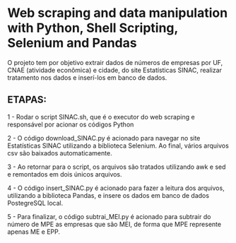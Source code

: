 # Web scraping and data manipulation with Python, Shell Scripting, Selenium and Pandas

O projeto tem por objetivo extrair dados de números de empresas por UF, CNAE (atividade econômica) e cidade, do site Estatísticas SINAC, realizar tratamento nos dados e inserí-los em banco de dados.


## ETAPAS:

1 - Rodar o script SINAC.sh, que é o executor do web scraping e responsável por acionar os códigos Python

2 - O código download_SINAC.py é acionado para navegar no site Estatísticas SINAC utilizando a biblioteca Selenium. Ao final, vários arquivos csv são baixados automaticamente.

3 - Ao retornar para o script, os arquivos são tratados utilizando awk e sed e remontados em dois únicos arquivos.

4 - O código insert_SINAC.py é acionado para fazer a leitura dos arquivos, utilizando a biblioteca Pandas, e insere os dados em banco de dados PostegreSQL local.

5 - Para finalizar, o código subtrai_MEI.py é acionado para subtrair do número de MPE as empresas que são MEI, de forma que MPE represente apenas ME e EPP.
